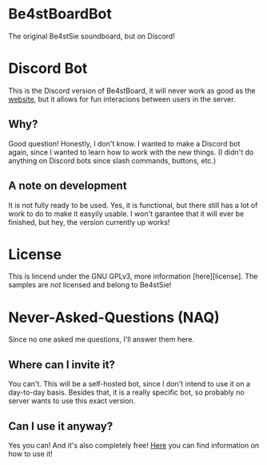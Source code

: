 # Be4stBoardBot
The original Be4stSie soundboard, but on Discord!

# Discord Bot
This is the Discord version of Be4stBoard, it will never work as good as the [website], but it allows for fun interacions between users in the server.

## Why?
Good question! Honestly, I don't know. I wanted to make a Discord bot again, since I wanted to learn how to work with the new things. (I didn't do anything on Discord bots since slash commands, buttons, etc.)

## A note on development
It is not fully ready to be used. Yes, it is functional, but there still has a lot of work to do to make it easyily usable. I won't garantee that it will ever be finished, but hey, the version currently up works!

# License
This is lincend under the GNU GPLv3, more information [here][license]. The samples are *not* licensed and belong to Be4stSie!

# Never-Asked-Questions (NAQ)
Since no one asked me questions, I'll answer them here.

## Where can I invite it?
You can't. This will be a self-hosted bot, since I don't intend to use it on a day-to-day basis. Besides that, it is a really specific bot, so probably no server wants to use this exact version.

## Can I use it anyway?
Yes you can! And it's also completely free! [Here][wiki] you can find information on how to use it!

[website]: https://be4stboard.thijsboom.com
[wiki]: https://github.com/twboom/Be4stBoardBot/wiki